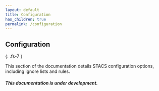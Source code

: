 ```yaml
---
layout: default
title: Configuration
has_children: true
permalink: /configuration
---
```


## Configuration
{: .fs-7 }

This section of the documentation details STACS configuration options, including
ignore lists and rules.

#### _This documentation is under development._
